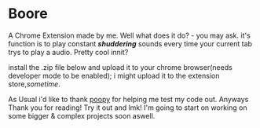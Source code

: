 # Boore
A Chrome Extension made by me.
Well what does it do? - you may ask.
it's function is to play constant ***shuddering*** sounds every time
your current tab trys to play a audio. Pretty cool innit?

install the .zip file below and upload it to your chrome browser(needs developer mode to be enabled);
i might upload it to the extension store,*sometime*.

As Usual i'd like to thank [poopy](https://github.com/poopyyyyy) for helping me test my code out.
Anyways Thank you for reading! Try it out and lmk!
I'm going to start on working on some bigger & complex projects soon aswell.
